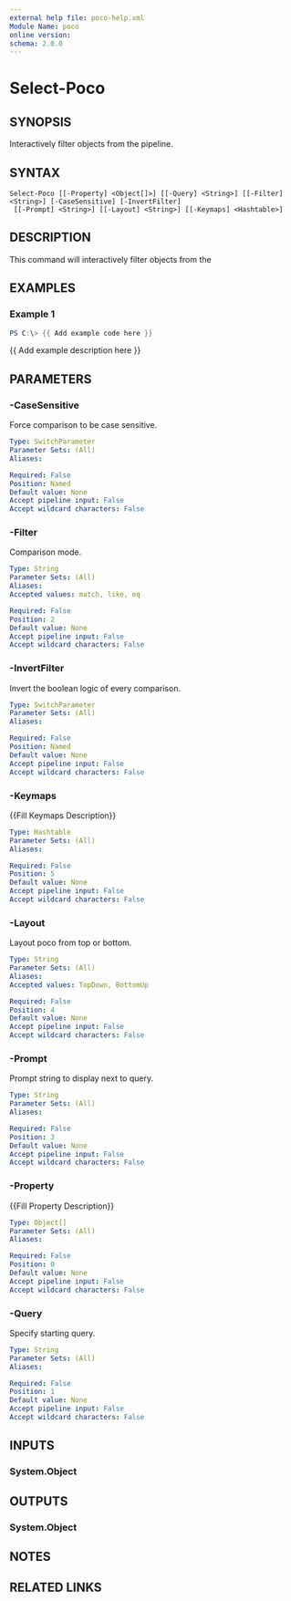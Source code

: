 ```yaml
---
external help file: poco-help.xml
Module Name: poco
online version:
schema: 2.0.0
---
```


# Select-Poco

## SYNOPSIS
Interactively filter objects from the pipeline.

## SYNTAX

```
Select-Poco [[-Property] <Object[]>] [[-Query] <String>] [[-Filter] <String>] [-CaseSensitive] [-InvertFilter]
 [[-Prompt] <String>] [[-Layout] <String>] [[-Keymaps] <Hashtable>]
```

## DESCRIPTION
This command will interactively filter objects from the 

## EXAMPLES

### Example 1
```powershell
PS C:\> {{ Add example code here }}
```

{{ Add example description here }}

## PARAMETERS

### -CaseSensitive
Force comparison to be case sensitive.

```yaml
Type: SwitchParameter
Parameter Sets: (All)
Aliases:

Required: False
Position: Named
Default value: None
Accept pipeline input: False
Accept wildcard characters: False
```

### -Filter
Comparison mode.

```yaml
Type: String
Parameter Sets: (All)
Aliases:
Accepted values: match, like, eq

Required: False
Position: 2
Default value: None
Accept pipeline input: False
Accept wildcard characters: False
```

### -InvertFilter
Invert the boolean logic of every comparison.

```yaml
Type: SwitchParameter
Parameter Sets: (All)
Aliases:

Required: False
Position: Named
Default value: None
Accept pipeline input: False
Accept wildcard characters: False
```

### -Keymaps
{{Fill Keymaps Description}}

```yaml
Type: Hashtable
Parameter Sets: (All)
Aliases:

Required: False
Position: 5
Default value: None
Accept pipeline input: False
Accept wildcard characters: False
```

### -Layout
Layout poco from top or bottom.

```yaml
Type: String
Parameter Sets: (All)
Aliases:
Accepted values: TopDown, BottomUp

Required: False
Position: 4
Default value: None
Accept pipeline input: False
Accept wildcard characters: False
```

### -Prompt
Prompt string to display next to query.

```yaml
Type: String
Parameter Sets: (All)
Aliases:

Required: False
Position: 3
Default value: None
Accept pipeline input: False
Accept wildcard characters: False
```

### -Property
{{Fill Property Description}}

```yaml
Type: Object[]
Parameter Sets: (All)
Aliases:

Required: False
Position: 0
Default value: None
Accept pipeline input: False
Accept wildcard characters: False
```

### -Query
Specify starting query.

```yaml
Type: String
Parameter Sets: (All)
Aliases:

Required: False
Position: 1
Default value: None
Accept pipeline input: False
Accept wildcard characters: False
```

## INPUTS

### System.Object


## OUTPUTS

### System.Object

## NOTES

## RELATED LINKS
